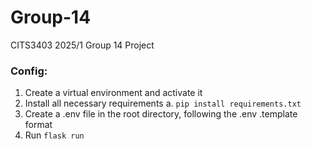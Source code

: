 # Group-14
CITS3403 2025/1 Group 14 Project

### Config:
1. Create a virtual environment and activate it 
2. Install all necessary requirements
    a. `pip install requirements.txt`
3. Create a .env file in the root directory, following the .env .template format 
4. Run `flask run`
